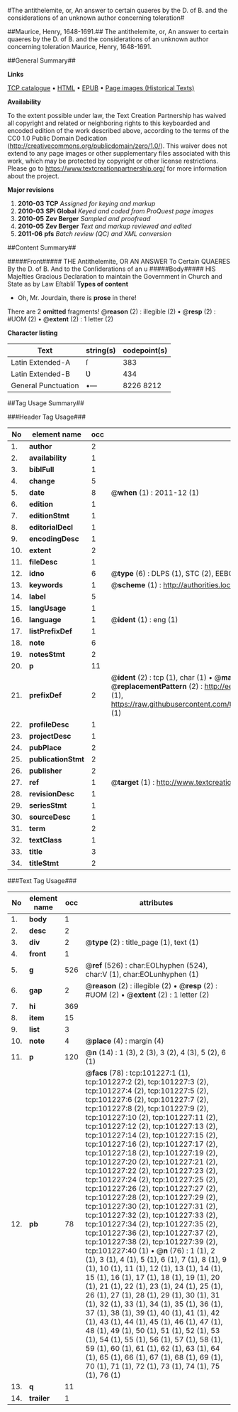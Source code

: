 #The antithelemite, or, An answer to certain quaeres by the D. of B. and the considerations of an unknown author concerning toleration#

##Maurice, Henry, 1648-1691.##
The antithelemite, or, An answer to certain quaeres by the D. of B. and the considerations of an unknown author concerning toleration
Maurice, Henry, 1648-1691.

##General Summary##

**Links**

[TCP catalogue](http://www.ota.ox.ac.uk/tcp/)  • 
[HTML](http://tei.it.ox.ac.uk/tcp/Texts-HTML/free/A50/A50329.html)  • 
[EPUB](http://tei.it.ox.ac.uk/tcp/Texts-EPUB/free/A50/A50329.epub) • 
[Page images (Historical Texts)](https://historicaltexts.jisc.ac.uk/eebo-13675328e)

**Availability**

To the extent possible under law, the Text Creation Partnership has waived all copyright and related or neighboring rights to this keyboarded and encoded edition of the work described above, according to the terms of the CC0 1.0 Public Domain Dedication (http://creativecommons.org/publicdomain/zero/1.0/). This waiver does not extend to any page images or other supplementary files associated with this work, which may be protected by copyright or other license restrictions. Please go to https://www.textcreationpartnership.org/ for more information about the project.

**Major revisions**

1. __2010-03__ __TCP__ *Assigned for keying and markup*
1. __2010-03__ __SPi Global__ *Keyed and coded from ProQuest page images*
1. __2010-05__ __Zev Berger__ *Sampled and proofread*
1. __2010-05__ __Zev Berger__ *Text and markup reviewed and edited*
1. __2011-06__ __pfs__ *Batch review (QC) and XML conversion*

##Content Summary##

#####Front#####
THE Antithelemite, OR AN ANSWER To Certain QUAERES By the D. of B. And to the Conſiderations of an u
#####Body#####
HIS Majeſties Gracious Declaration to maintain the Government in Church and State as by Law Eſtabliſ
**Types of content**

  * Oh, Mr. Jourdain, there is **prose** in there!

There are 2 **omitted** fragments! 
 @__reason__ (2) : illegible (2)  •  @__resp__ (2) : #UOM (2)  •  @__extent__ (2) : 1 letter (2)

**Character listing**


|Text|string(s)|codepoint(s)|
|---|---|---|
|Latin Extended-A|ſ|383|
|Latin Extended-B|Ʋ|434|
|General Punctuation|•—|8226 8212|

##Tag Usage Summary##

###Header Tag Usage###

|No|element name|occ|attributes|
|---|---|---|---|
|1.|__author__|2||
|2.|__availability__|1||
|3.|__biblFull__|1||
|4.|__change__|5||
|5.|__date__|8| @__when__ (1) : 2011-12 (1)|
|6.|__edition__|1||
|7.|__editionStmt__|1||
|8.|__editorialDecl__|1||
|9.|__encodingDesc__|1||
|10.|__extent__|2||
|11.|__fileDesc__|1||
|12.|__idno__|6| @__type__ (6) : DLPS (1), STC (2), EEBO-CITATION (1), OCLC (1), VID (1)|
|13.|__keywords__|1| @__scheme__ (1) : http://authorities.loc.gov/ (1)|
|14.|__label__|5||
|15.|__langUsage__|1||
|16.|__language__|1| @__ident__ (1) : eng (1)|
|17.|__listPrefixDef__|1||
|18.|__note__|6||
|19.|__notesStmt__|2||
|20.|__p__|11||
|21.|__prefixDef__|2| @__ident__ (2) : tcp (1), char (1)  •  @__matchPattern__ (2) : ([0-9\-]+):([0-9IVX]+) (1), (.+) (1)  •  @__replacementPattern__ (2) : http://eebo.chadwyck.com/downloadtiff?vid=$1&page=$2 (1), https://raw.githubusercontent.com/textcreationpartnership/Texts/master/tcpchars.xml#$1 (1)|
|22.|__profileDesc__|1||
|23.|__projectDesc__|1||
|24.|__pubPlace__|2||
|25.|__publicationStmt__|2||
|26.|__publisher__|2||
|27.|__ref__|1| @__target__ (1) : http://www.textcreationpartnership.org/docs/. (1)|
|28.|__revisionDesc__|1||
|29.|__seriesStmt__|1||
|30.|__sourceDesc__|1||
|31.|__term__|2||
|32.|__textClass__|1||
|33.|__title__|3||
|34.|__titleStmt__|2||


###Text Tag Usage###

|No|element name|occ|attributes|
|---|---|---|---|
|1.|__body__|1||
|2.|__desc__|2||
|3.|__div__|2| @__type__ (2) : title_page (1), text (1)|
|4.|__front__|1||
|5.|__g__|526| @__ref__ (526) : char:EOLhyphen (524), char:V (1), char:EOLunhyphen (1)|
|6.|__gap__|2| @__reason__ (2) : illegible (2)  •  @__resp__ (2) : #UOM (2)  •  @__extent__ (2) : 1 letter (2)|
|7.|__hi__|369||
|8.|__item__|15||
|9.|__list__|3||
|10.|__note__|4| @__place__ (4) : margin (4)|
|11.|__p__|120| @__n__ (14) : 1 (3), 2 (3), 3 (2), 4 (3), 5 (2), 6 (1)|
|12.|__pb__|78| @__facs__ (78) : tcp:101227:1 (1), tcp:101227:2 (2), tcp:101227:3 (2), tcp:101227:4 (2), tcp:101227:5 (2), tcp:101227:6 (2), tcp:101227:7 (2), tcp:101227:8 (2), tcp:101227:9 (2), tcp:101227:10 (2), tcp:101227:11 (2), tcp:101227:12 (2), tcp:101227:13 (2), tcp:101227:14 (2), tcp:101227:15 (2), tcp:101227:16 (2), tcp:101227:17 (2), tcp:101227:18 (2), tcp:101227:19 (2), tcp:101227:20 (2), tcp:101227:21 (2), tcp:101227:22 (2), tcp:101227:23 (2), tcp:101227:24 (2), tcp:101227:25 (2), tcp:101227:26 (2), tcp:101227:27 (2), tcp:101227:28 (2), tcp:101227:29 (2), tcp:101227:30 (2), tcp:101227:31 (2), tcp:101227:32 (2), tcp:101227:33 (2), tcp:101227:34 (2), tcp:101227:35 (2), tcp:101227:36 (2), tcp:101227:37 (2), tcp:101227:38 (2), tcp:101227:39 (2), tcp:101227:40 (1)  •  @__n__ (76) : 1 (1), 2 (1), 3 (1), 4 (1), 5 (1), 6 (1), 7 (1), 8 (1), 9 (1), 10 (1), 11 (1), 12 (1), 13 (1), 14 (1), 15 (1), 16 (1), 17 (1), 18 (1), 19 (1), 20 (1), 21 (1), 22 (1), 23 (1), 24 (1), 25 (1), 26 (1), 27 (1), 28 (1), 29 (1), 30 (1), 31 (1), 32 (1), 33 (1), 34 (1), 35 (1), 36 (1), 37 (1), 38 (1), 39 (1), 40 (1), 41 (1), 42 (1), 43 (1), 44 (1), 45 (1), 46 (1), 47 (1), 48 (1), 49 (1), 50 (1), 51 (1), 52 (1), 53 (1), 54 (1), 55 (1), 56 (1), 57 (1), 58 (1), 59 (1), 60 (1), 61 (1), 62 (1), 63 (1), 64 (1), 65 (1), 66 (1), 67 (1), 68 (1), 69 (1), 70 (1), 71 (1), 72 (1), 73 (1), 74 (1), 75 (1), 76 (1)|
|13.|__q__|11||
|14.|__trailer__|1||
